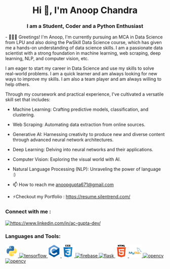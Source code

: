 <h1 align="center">Hi 👋, I'm Anoop Chandra</h1>
<h3 align="center">I am a Student, Coder and a Python Enthusiast</h3>
- 🧑🏽‍💻 Greetings! I'm Anoop, 
  I'm currently pursuing an MCA in Data Science from LPU and also doing the PwSkill Data Science course, which has given me a hands-on understanding of data science skills. I am a passionate data scientist with a strong foundation in machine learning, web scraping, deep learning, NLP, and computer vision, etc.

  I am eager to start my career in Data Science and use my skills to solve real-world problems. I am a quick learner and am always looking for new ways to improve my skills. I am also a team player and am always willing to help others.

  Through my coursework and practical experience, I've cultivated a versatile skill set that includes:
  - Machine Learning: Crafting predictive models, classification, and clustering.
  - Web Scraping: Automating data extraction from online sources.
  - Generative AI: Harnessing creativity to produce new and diverse content through advanced neural network architectures.
  - Deep Learning: Delving into neural networks and their applications.
  - Computer Vision: Exploring the visual world with AI.
  - Natural Language Processing (NLP): Unraveling the power of language :)
     
- 📫 How to reach me [anoopgupta671@gmail.com](anoopgupta671@gmail.com)
          
- ⚡Checkout my Portfolio : https://resume.silentrend.com/

<h3 align="left">Connect with me :</h3>
<p align="left">

<a href="https://www.linkedin.com/in/ac-gupta-dev/" target="blank"><img align="center" src="https://raw.githubusercontent.com/rahuldkjain/github-profile-readme-generator/master/src/images/icons/Social/linked-in-alt.svg" alt="https://www.linkedin.com/in/ac-gupta-dev/" height="30" width="40" /></a>
</p>

<h3 align="left">Languages and Tools:</h3>
<p align="left">  <a href="https://www.python.org" target="_blank" rel="noreferrer"> <img src="https://raw.githubusercontent.com/devicons/devicon/master/icons/python/python-original.svg" alt="python" width="40" height="40"/> </a> <a href="https://www.tensorflow.org" target="_blank" rel="noreferrer"> <img src="https://www.vectorlogo.zone/logos/tensorflow/tensorflow-icon.svg" alt="tensorflow" width="40" height="40"/> </a>  <a href="https://www.cprogramming.com/" target="_blank" rel="noreferrer"> <img src="https://raw.githubusercontent.com/devicons/devicon/master/icons/c/c-original.svg" alt="c" width="40" height="40"/> </a> <a href="https://www.w3schools.com/css/" target="_blank" rel="noreferrer"> <img src="https://raw.githubusercontent.com/devicons/devicon/master/icons/css3/css3-original-wordmark.svg" alt="css3" width="40" height="40"/> </a> <a href="https://firebase.google.com/" target="_blank" rel="noreferrer"> <img src="https://www.vectorlogo.zone/logos/firebase/firebase-icon.svg" alt="firebase" width="40" height="40"/> </a> <a href="https://flask.palletsprojects.com/" target="_blank" rel="noreferrer"> <img src="https://www.vectorlogo.zone/logos/pocoo_flask/pocoo_flask-icon.svg" alt="flask" width="40" height="40"/> </a> <a href="https://www.w3.org/html/" target="_blank" rel="noreferrer"> <img src="https://raw.githubusercontent.com/devicons/devicon/master/icons/html5/html5-original-wordmark.svg" alt="html5" width="40" height="40"/> </a> <a href="https://www.mysql.com/" target="_blank" rel="noreferrer"> <img src="https://raw.githubusercontent.com/devicons/devicon/master/icons/mysql/mysql-original-wordmark.svg" alt="mysql" width="40" height="40"/> </a> <a href="https://opencv.org/" target="_blank" rel="noreferrer"> <img src="https://www.vectorlogo.zone/logos/opencv/opencv-icon.svg" alt="opencv" width="40" height="40"/> </a>
<a href="https://react.dev/" target="_blank" rel="noreferrer"> <img src="https://miro.medium.com/v2/resize:fit:2000/1*y6C4nSvy2Woe0m7bWEn4BA.png" alt="opencv" width="40" height="40"/> </a>  </p>
